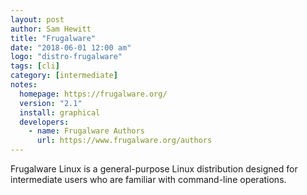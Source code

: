 ```yaml
---
layout: post
author: Sam Hewitt
title: "Frugalware"
date: "2018-06-01 12:00 am"
logo: "distro-frugalware"
tags: [cli]
category: [intermediate]
notes:
  homepage: https://frugalware.org/
  version: "2.1"
  install: graphical
  developers:
    - name: Frugalware Authors
      url: https://www.frugalware.org/authors
---
```


Frugalware Linux is a general-purpose Linux distribution designed for intermediate users who are familiar with command-line operations.